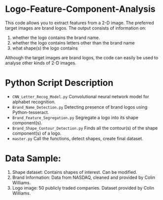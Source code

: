 # Logo-Feature-Component-Analysis

This code allows you to extract features from a 2-D image. The preferred target images are brand logos. 
The output consists of information on:
  1.	whether the logo contains the brand name.
  2.	whether the logo contains letters other than the brand name
  3.	what shape(s) the logo contains 

Although the target images are brand logos, the code can easily be used to analyse other kinds of 2-D images.

# Python Script Description

* `CNN_Letter_Recog_Model.py` Convolutional neural network model for alphabet recognition.
*	`Brand_Name_Detection.py` Detecting presence of brand logos using Python-tesseract.
*	`Brand_Feature_Segregation.py` Segregate a logo into its shape component(s).
*	`Brand_Shape_Contour_Detection.py` Finds all the contour(s) of the shape component(s) of a logo.
*	`master.py` Call the functions, detect shapes, create final dataset.

# Data Sample:

1.	Shape dataset: Contains shapes of interest. Can be modified.
2.	Brand Information: Data from NASDAQ, cleaned and provided by Colin Williams.
3.	Logo image: 50 publicly traded companies. Dataset provided by Colin Williams.
